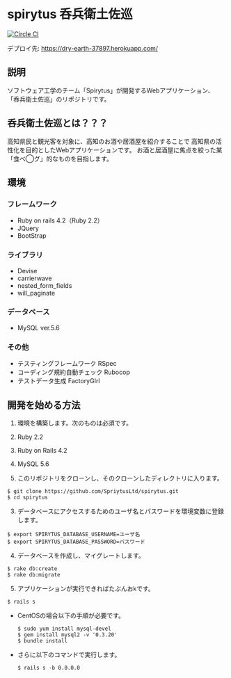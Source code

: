 # spirytus 呑兵衛土佐巡
[![Circle CI](https://circleci.com/gh/SpriytusLtd/spirytus.svg?style=svg)](https://circleci.com/gh/SpriytusLtd/spirytus)

デプロイ先: https://dry-earth-37897.herokuapp.com/

## 説明
  ソフトウェア工学のチーム「Spirytus」が開発するWebアプリケーション、
  「呑兵衛土佐巡」のリポジトリです。

## 呑兵衛土佐巡とは？？？
  高知県民と観光客を対象に、高知のお酒や居酒屋を紹介することで
  高知県の活性化を目的としたWebアプリケーションです。
  お酒と居酒屋に焦点を絞った某「食べ◯グ」的なものを目指します。

## 環境
### フレームワーク
  * Ruby on rails 4.2（Ruby 2.2）
  * JQuery
  * BootStrap

### ライブラリ
  * Devise
  * carrierwave
  * nested_form_fields
  * will_paginate

### データベース
  * MySQL ver.5.6

### その他
  * テスティングフレームワーク RSpec
  * コーディング規約自動チェック Rubocop
  * テストデータ生成 FactoryGIrl

## 開発を始める方法
1. 環境を構築します。次のものは必須です。
  1. Ruby 2.2
  2. Ruby on Rails 4.2
  3. MySQL 5.6

2. このリポジトリをクローンし、そのクローンしたディレクトリに入ります。
  ```
  $ git clone https://github.com/SpriytusLtd/spirytus.git
  $ cd spirytus
  ```

3. データベースにアクセスするためのユーザ名とパスワードを環境変数に登録します。
  ```
  $ export SPIRYTUS_DATABASE_USERNAME=ユーザ名
  $ export SPIRYTUS_DATABASE_PASSWORD=パスワード
  ```

4. データベースを作成し、マイグレートします。
  ```
  $ rake db:create
  $ rake db:migrate
  ```

5. アプリケーションが実行できればたぶんおkです。
  ```
  $ rails s
  ```
 - CentOSの場合以下の手順が必要です。

   ```
   $ sudo yum install mysql-devel
   $ gem install mysql2 -v '0.3.20'
   $ bundle install
   ```
 - さらに以下のコマンドで実行します。

   ```
   $ rails s -b 0.0.0.0
   ```
